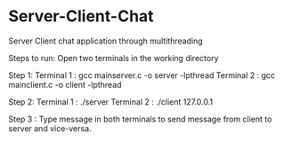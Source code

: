 # Server-Client-Chat
Server Client chat application through multithreading

Steps to run:
Open two terminals in the working directory

Step 1:
 Terminal 1 : gcc mainserver.c -o server -lpthread
 Terminal 2 : gcc mainclient.c -o client -lpthread

Step 2:
 Terminal 1 : ./server
 Terminal 2 : ./client 127.0.0.1 
 
 Step 3 :
 Type message in both terminals to send message from client to server and vice-versa.
 
